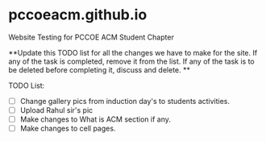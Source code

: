 # pccoeacm.github.io
Website Testing for PCCOE ACM Student Chapter

**Update this TODO list for all the changes we have to make for the site. If any of the task is completed, remove it from the list.
If any of the task is to be deleted before completing it, discuss and delete. **


TODO List:

- [ ] Change gallery pics from induction day's to students activities.
- [ ] Upload Rahul sir's pic
- [ ] Make changes to What is ACM section if any.
- [ ] Make changes to cell pages.
